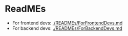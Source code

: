 # ReadMEs
- For frontend devs: [./READMEs/ForFrontendDevs.md](./READMEs/ForFrontendDevs.md)
- For backend devs: [./READMEs/ForBackendDevs.md](./READMEs/ForBackendDevs.md)